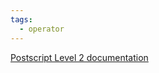 ```yaml
---
tags:
  - operator
---
```

[Postscript Level 2 documentation](https://hepunx.rl.ac.uk/~adye/psdocs/ref/PSL2w.html#where)